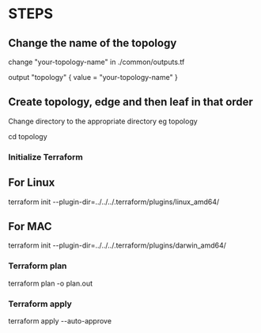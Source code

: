 
# STEPS

## Change the name of the topology 

change "your-topology-name" in ./common/outputs.tf

output "topology" {
  value = "your-topology-name"
}

## Create topology, edge and then leaf in that order

Change directory to the appropriate directory eg topology

cd topology

### Initialize Terraform 

For Linux 
-----------
terraform init --plugin-dir=../../../.terraform/plugins/linux_amd64/

For MAC
---------
terraform init --plugin-dir=../../../.terraform/plugins/darwin_amd64/

### Terraform plan 

terraform plan -o plan.out

### Terraform apply 

terraform apply --auto-approve
